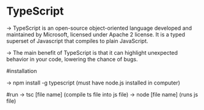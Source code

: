 # TypeScript

-> TypeScript is an open-source object-oriented language developed and maintained by Microsoft, licensed under Apache 2 license. It is a typed superset of Javascript that compiles to plain JavaScript. 

-> The main benefit of TypeScript is that it can highlight unexpected behavior in your code, lowering the chance of bugs.

#installation

-> npm install -g typescript (must have node.js installed in computer)

#run
-> tsc [file name] (compile ts file into js file)
-> node [file name] (runs js file)
